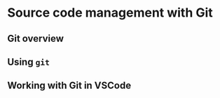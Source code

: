 # Source code management with Git


## Git overview


## Using `git`


## Working with Git in VSCode
